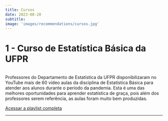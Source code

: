 ```yaml
---
title: Cursos
date: 2023-08-20
subtitle:
image: 'images/recommendations/cursos.jpg'
---
```


# 1 - Curso de Estatística Básica da UFPR

<div class="page-image">
  <img class="lazy" data-src="/images/recommendations/cursos_estatistica-ufpr.png">
</div>

Professores do Departamento de Estatística da UFPR disponibilizaram no YouTube mais de 60 vídeo aulas da disciplina de Estatística Básica para atender aos alunos durante o período da pandemia. Esta é uma das melhores oportunidades para aprender estatística de graça, pois além dos professores serem referência, as aulas foram muito bem produzidas.


<a href="https://www.youtube.com/playlist?list=PLQcLb-PUD9WNZnVBYDKEonioyJw3nEaOM" class="nav__link cta-button button button--small" target="_blank">Acessar a playlist completa</a>

<hr>